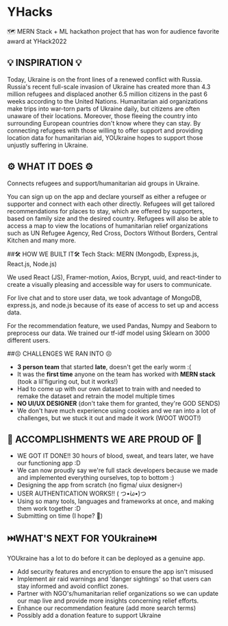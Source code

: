 # YHacks
:world_map: MERN Stack + ML hackathon project that has won for audience favorite award at YHack2022
## 💡 INSPIRATION 💡
Today, Ukraine is on the front lines of a renewed conflict with Russia. Russia's recent full-scale invasion of Ukraine has created more than 4.3 million refugees and displaced another 6.5 million citizens in the past 6 weeks according to the United Nations. Humanitarian aid organizations make trips into war-torn parts of Ukraine daily, but citizens are often unaware of their locations. Moreover, those fleeing the country into surrounding European countries don't know where they can stay. By connecting refugees with those willing to offer support and providing location data for humanitarian aid, YOUkraine hopes to support those unjustly suffering in Ukraine.  

## ⚙️ WHAT IT DOES ⚙️
Connects refugees and support/humanitarian aid groups in Ukraine.

You can sign up on the app and declare yourself as either a refugee or supporter and connect with each other directly. Refugees will get tailored recommendations for places to stay, which are offered by supporters, based on family size and the desired country. Refugees will also be able to access a map to view the locations of humanitarian relief organizations such as UN Refugee Agency, Red Cross, Doctors Without Borders, Central Kitchen and many more.  

##🛠️ HOW WE BUILT IT🛠️
Tech Stack: MERN (Mongodb, Express.js, React.js, Node.js)

We used React (JS), Framer-motion, Axios, Bcrypt, uuid, and react-tinder to create a visually pleasing and accessible way for users to communicate.

For live chat and to store user data, we took advantage of MongoDB, express.js, and node.js because of its ease of access to set up and access data.

For the recommendation feature, we used Pandas, Numpy and Seaborn to preprocess our data. We trained our tf-idf model using Sklearn on 3000 different users.

##😣  CHALLENGES WE RAN INTO 😣

- **3 person team** that started **late**, doesn't get the early worm :(
- It was the **first time** anyone on the team has worked with **MERN stack** (took a lil'figuring out, but it works!)
- Had to come up with our own dataset to train with and needed to remake the dataset and retrain the model multiple times 
- **NO UI/UX DESIGNER** (don't take them for granted, they're GOD SENDS)
- We don't have much experience using cookies and we ran into a lot of challenges, but we stuck it out and made it work (WOOT WOOT!)

## 🎉 ACCOMPLISHMENTS WE ARE PROUD OF 🎉

- WE GOT IT DONE!! 30 hours of blood, sweat, and tears later, we have our functioning app :D
- We can now proudly say we're full stack developers because we made and implemented everything ourselves, top to bottom :)
- Designing the app from scratch (no figma/ uiux designer💀)
- USER AUTHENTICATION WORKS!! ( つ•̀ω•́)つ
- Using so many tools, languages and frameworks at once, and making them work together :D
- Submitting on time (I hope? 😬)

## ⏭️WHAT'S NEXT FOR YOUkraine⏭️

YOUkraine has a lot to do before it can be deployed as a genuine app. 

- Add security features and encryption to ensure the app isn't misused
- Implement air raid warnings and 'danger sightings' so that users can stay informed and avoid conflict zones. 
- Partner with NGO's/humanitarian relief organizations so we can update our map live and provide more insights concerning relief efforts. 
- Enhance our recommendation feature (add more search terms)
- Possibly add a donation feature to support Ukraine

